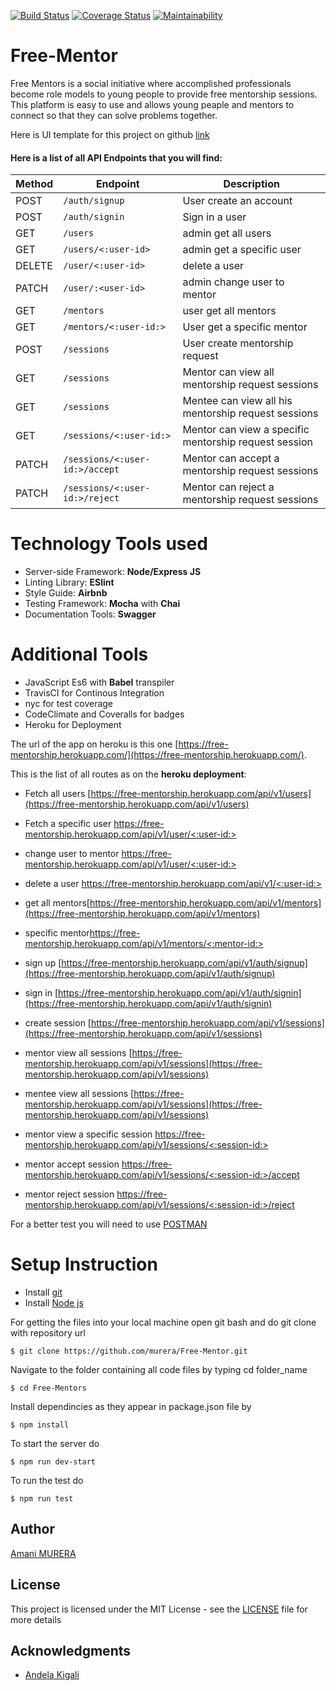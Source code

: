 
[![Build Status](https://travis-ci.org/murera/Free-Mentor.svg?branch=develop)](https://travis-ci.org/murera/Free-Mentor) [![Coverage Status](https://coveralls.io/repos/github/murera/Free-Mentor/badge.svg?branch=ch-update-readme-68235642)](https://coveralls.io/github/murera/Free-Mentor?branch=ch-update-readme-68235642)  [![Maintainability](https://api.codeclimate.com/v1/badges/be19534b73ff5410ec2c/maintainability)](https://codeclimate.com/github/murera/Free-Mentor/maintainability)

# Free-Mentor



Free Mentors is a social initiative where accomplished professionals become role models to young people to provide free mentorship sessions. This platform is easy to use and allows young peaple and mentors to connect so that they can solve problems together.

Here is UI template for this project on github  [link](https://murera.github.io/Free-Mentor/UI)

#### Here is a list of all API Endpoints that you will find:

| Method        | Endpoint                 | Description|
| ------------- | --------------------------|------------|
| POST           |`/auth/signup`   |User create an account|
| POST          | `/auth/signin`   |Sign in a user |
| GET       | `/users`   |admin get all users|
| GET | `/users/<:user-id>`   |admin get a specific user|
| DELETE          | `/user/<:user-id>`   |delete a user|
| PATCH       | `/user/:<user-id>`   |admin change user to mentor|
| GET        | `/mentors `   | user get all mentors|
| GET          | `/mentors/<:user-id:>`   |User get a specific mentor|
| POST  |`/sessions` |User create mentorship request|
| GET         | `/sessions`   |Mentor can view all mentorship request sessions|
| GET         | `/sessions`   |Mentee can view all his mentorship request sessions|
| GET          | `/sessions/<:user-id:>`   |Mentor can view a specific mentorship request session|
| PATCH          | `/sessions/<:user-id:>/accept`   |Mentor can accept a mentorship request sessions|
| PATCH          | `/sessions/<:user-id:>/reject`   |Mentor can reject a mentorship request sessions|


# Technology Tools used
* Server-side Framework: **Node/Express JS**
* Linting Library: **ESlint**
* Style Guide: **Airbnb**
* Testing Framework: **Mocha** with **Chai**
* Documentation Tools: **Swagger**

# Additional Tools
* JavaScript Es6 with **Babel** transpiler
* TravisCI for Continous Integration
* nyc for test coverage
* CodeClimate and Coveralls for badges
* Heroku for Deployment

The url of the app on heroku is this one [https://free-mentorship.herokuapp.com/](https://free-mentorship.herokuapp.com/).


This is the list of all routes as on the **heroku deployment**:
* Fetch all users  [https://free-mentorship.herokuapp.com/api/v1/users](https://free-mentorship.herokuapp.com/api/v1/users)
* Fetch a specific user [https://free-mentorship.herokuapp.com/api/v1/user/<:user-id:>](https://free-mentorship.herokuapp.com/api/v1/user/<:user-id:>)
* change user to mentor [https://free-mentorship.herokuapp.com/api/v1/user/<:user-id:>](https://free-mentorship.herokuapp.com/api/v1/user/<:user-id:>)
* delete a  user [https://free-mentorship.herokuapp.com/api/v1/<:user-id:>](https://free-mentorship.herokuapp.com/api/v1/<:user-id:>)

* get all mentors[https://free-mentorship.herokuapp.com/api/v1/mentors](https://free-mentorship.herokuapp.com/api/v1/mentors)
* specific mentor[https://free-mentorship.herokuapp.com/api/v1/mentors/<:mentor-id:>](https://free-mentorship.herokuapp.com/api/v1/mentors/<:mentor-id:>)
* sign up [https://free-mentorship.herokuapp.com/api/v1/auth/signup](https://free-mentorship.herokuapp.com/api/v1/auth/signup)
* sign in [https://free-mentorship.herokuapp.com/api/v1/auth/signin](https://free-mentorship.herokuapp.com/api/v1/auth/signin)
* create session [https://free-mentorship.herokuapp.com/api/v1/sessions](https://free-mentorship.herokuapp.com/api/v1/sessions)
* mentor view all sessions [https://free-mentorship.herokuapp.com/api/v1/sessions](https://free-mentorship.herokuapp.com/api/v1/sessions)
* mentee view all sessions [https://free-mentorship.herokuapp.com/api/v1/sessions](https://free-mentorship.herokuapp.com/api/v1/sessions)
* mentor view a specific session [https://free-mentorship.herokuapp.com/api/v1/sessions/<:session-id:>](https://free-mentorship.herokuapp.com/api/sessions/<:session-id:>)
* mentor accept session [https://free-mentorship.herokuapp.com/api/v1/sessions/<:session-id:>/accept](https://free-mentorship.herokuapp.com/api/v1/sessions/<:session-id:>/accept)
* mentor reject session [https://free-mentorship.herokuapp.com/api/v1/sessions/<:session-id:>/reject](https://free-mentorship.herokuapp.com/api/v1/sessions/<:session-id:>/reject)

For a better test you will need to use [POSTMAN](https://www.getpostman.com/)

# Setup Instruction
* Install [git](https://git-scm.com/downloads)
* Install [Node js](https://nodejs.org/en/)

For getting the files into your local machine open git bash and do git clone with repository url

```
$ git clone https://github.com/murera/Free-Mentor.git
```
Navigate to the folder containing all code files by typing cd folder_name

```
$ cd Free-Mentors
```
Install dependincies as they appear in package.json file by

```
$ npm install
```
To start the server do

```
$ npm run dev-start
```
To run the test do

```
$ npm run test
```


## Author

[Amani MURERA](https://murera.github.io/Free-Mentor/)

## License

This project is licensed under the MIT License - see the [LICENSE](LICENSE.md) file for more details

## Acknowledgments

* [Andela Kigali](https://andela.com/)

